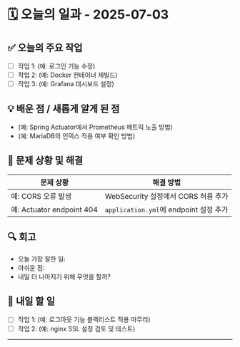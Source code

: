 # 🗓️ 오늘의 일과 - 2025-07-03

## ✅ 오늘의 주요 작업
- [ ] 작업 1: (예: 로그인 기능 수정)
- [ ] 작업 2: (예: Docker 컨테이너 재빌드)
- [ ] 작업 3: (예: Grafana 대시보드 설정)

## 💡 배운 점 / 새롭게 알게 된 점
- (예: Spring Actuator에서 Prometheus 메트릭 노출 방법)
- (예: MariaDB의 인덱스 적용 여부 확인 방법)

## 🧩 문제 상황 및 해결
| 문제 상황 | 해결 방법 |
|-----------|------------|
| 예: CORS 오류 발생 | WebSecurity 설정에서 CORS 허용 추가 |
| 예: Actuator endpoint 404 | `application.yml`에 endpoint 설정 추가 |

## 🔍 회고
- 오늘 가장 잘한 일:
- 아쉬운 점:
- 내일 더 나아지기 위해 무엇을 할까?

## 📌 내일 할 일
- [ ] 작업 1: (예: 로그아웃 기능 블랙리스트 적용 마무리)
- [ ] 작업 2: (예: nginx SSL 설정 검토 및 테스트)

---

